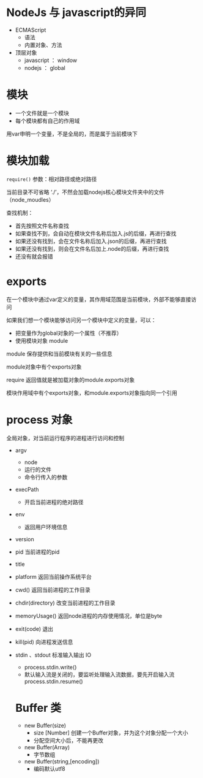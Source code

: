 # NodeJs 与 javascript的异同
- ECMAScript
  - 语法
  - 内置对象、方法
- 顶层对象
  - javascript ： window
  - nodejs ： global
  
# 模块
- 一个文件就是一个模块
- 每个模块都有自己的作用域

用var申明一个变量，不是全局的，而是属于当前模块下

# 模块加载
`require()` 参数：相对路径或绝对路径

当前目录不可省略 ‘./’，不然会加载nodejs核心模块文件夹中的文件（node_moudles）

查找机制：

- 首先按照文件名称查找
- 如果查找不到，会自动在模块文件名称后加入.js的后缀，再进行查找
- 如果还没有找到，会在文件名称后加入.json的后缀，再进行查找
- 如果还没有找到，则会在文件名后加上.node的后缀，再进行查找
- 还没有就会报错


# exports

在一个模块中通过var定义的变量，其作用域范围是当前模块，外部不能够直接访问

如果我们想一个模块能够访问另一个模块中定义的变量，可以：
- 把变量作为global对象的一个属性（不推荐）
- 使用模块对象 module

module 保存提供和当前模块有关的一些信息

module对象中有个exports对象

require 返回值就是被加载对象的module.exports对象

模块作用域中有个exports对象，和module.exports对象指向同一个引用

# process 对象
全局对象，对当前运行程序的进程进行访问和控制

- argv 
  - node
  - 运行的文件
  - 命令行传入的参数
- execPath
  - 开启当前进程的绝对路径
- env
  - 返回用户环境信息
- version  
- pid 当前进程的pid
- title
- platform 返回当前操作系统平台
- cwd() 返回当前进程的工作目录
- chdir(directory) 改变当前进程的工作目录
- memoryUsage() 返回node进程的内存使用情况，单位是byte
- exit(code) 退出
- kill(pid) 向进程发送信息

- stdin 、stdout 标准输入输出 IO
  - process.stdin.write()
  - 默认输入流是关闭的，要监听处理输入流数据，要先开启输入流 process.stdin.resume()
  
  # Buffer 类
  - new Buffer(size)
    - size [Number] 创建一个Buffer对象，并为这个对象分配一个大小
    - 分配空间大小后，不能再更改
  - new Buffer(Array)
    * 字节数组
  - new Buffer(string,[encoding])
    * 编码默认utf8
  